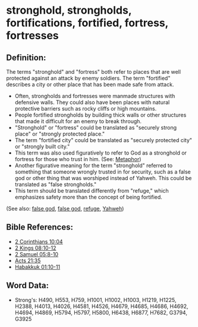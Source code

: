 # stronghold, strongholds, fortifications, fortified, fortress, fortresses #

## Definition: ##

The terms "stronghold" and "fortress" both refer to places that are well protected against an attack by enemy soldiers. The term "fortified" describes a city or other place that has been made safe from attack.

* Often, strongholds and fortresses were manmade structures with defensive walls. They could also have been places with natural protective barriers such as rocky cliffs or high mountains.
* People fortified strongholds by building thick walls or other structures that made it difficult for an enemy to break through.
* "Stronghold" or "fortress" could be translated as "securely strong place" or "strongly protected place."
* The term "fortified city" could be translated as "securely protected city" or "strongly built city."
* This term was also used figuratively to refer to God as a stronghold or fortress for those who trust in him. (See: [Metaphor](rc://en/ta/man/translate/figs-metaphor))
* Another figurative meaning for the term "stronghold" referred to something that someone wrongly trusted in for security, such as a false god or other thing that was worshiped instead of Yahweh. This could be translated as "false strongholds."
* This term should be translated differently from "refuge," which emphasizes safety more than the concept of being fortified.

(See also: [false god](../kt/falsegod.md), [false god](../kt/falsegod.md), [refuge](../other/refuge.md), [Yahweh](../kt/yahweh.md))

## Bible References: ##

* [2 Corinthians 10:04](rc://en/tn/help/2co/10/04)
* [2 Kings 08:10-12](rc://en/tn/help/2ki/08/10)
* [2 Samuel 05:8-10](rc://en/tn/help/2sa/05/08)
* [Acts 21:35](rc://en/tn/help/act/21/35)
* [Habakkuk 01:10-11](rc://en/tn/help/hab/01/10)

## Word Data: ##

* Strong's: H490, H553, H759, H1001, H1002, H1003, H1219, H1225, H2388, H4013, H4026, H4581, H4526, H4679, H4685, H4686, H4692, H4694, H4869, H5794, H5797, H5800, H6438, H6877, H7682, G3794, G3925
